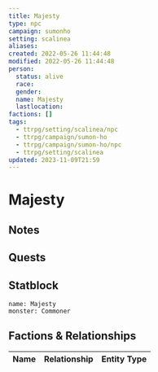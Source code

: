 ```yaml
---
title: Majesty
type: npc
campaign: sumonho
setting: scalinea
aliases: 
created: 2022-05-26 11:44:48
modified: 2022-05-26 11:44:48
person:
  status: alive
  race: 
  gender: 
  name: Majesty
  lastlocation: 
factions: []
tags:
  - ttrpg/setting/scalinea/npc
  - ttrpg/campaign/sumon-ho
  - ttrpg/campaign/sumon-ho/npc
  - ttrpg/setting/scalinea
updated: 2023-11-09T21:59
---
```


# Majesty

## Notes


## Quests


## Statblock

```statblock
name: Majesty
monster: Commoner
```


## Factions & Relationships
| Name | Relationship | Entity Type |
| ---- |:------------:| ----------- |
